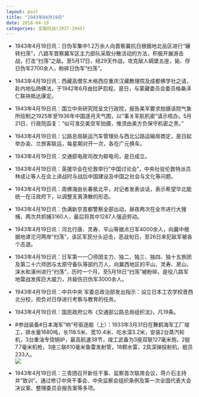 ```yaml
---
layout: post
title: "1943年04月19日"
date: 2018-04-19
categories: 全面抗战(1937-1945)
---
```


<meta name="referrer" content="no-referrer" />

- 1943年4月19日讯：日伪军集中1.2万余人向晋察冀抗日根据地北岳区进行“辗转扫荡”，八路军晋察冀军区主力部队采取分散活动的方法，积极开展游击战，打击“扫荡”之敌。至5月17日，经29天作战，攻克敌人碉堡五座，毙、俘日伪军2700余人，粉碎日伪军“扫荡”。 

- 1943年4月19日讯：西藏高僧东木格西应重庆汉藏教理院及成都佛学社之请，赴内地弘扬佛法，于1942年6月由拉萨启程，是日，与蒙藏委员会委员格桑泽仁联袂抵达康定。 

- 1943年4月19日讯：国立中央研究院呈文行政院，报告美军要求拍摄该院气象所绘制之1925年至1936年中国逐月天气图，以“事关军航机密”请示核办。5月21日，行政院函复：“似可准交美空军拍摄，惟须由美方负保守机密之责。” 

- 1943年4月19日讯：公路总局联运汽车管理处与西北公路运输局商定，是日起举办渝、兰旅客联运，每星期对开一次，各在广元换车。 

- 1943年4月19日讯：交通部电政司改为邮电司，是日成立。 

- 1943年4月19日讯：英援华会在伦敦举行“中国讨论会”，中央社驻伦敦特派员林成让等人在会上讲战时与战后中国建设及中国之社会与文化等问题。 

- 1943年4月19日讯：周佛海由长春抵北平，对记者发表谈话，表示希望华北能统一在汪政府下，以调整支离涣散的形态。 

- 1943年4月19日讯：伪满新京首都警察全部出动，昼夜两次在全市进行大搜捕，两次共抓捕3160人，最后将其中1287人强迫劳动。 

- 1943年4月19日讯：河北行唐、灵寿、平山等据点日军4000余人，向冀中根据地滹沱河两岸“扫荡”，该区军民分头迎击，恶战旬日，至26日来犯敌军被各个击退。 

- 1943年4月19日讯：日军第一一〇师团主力、独二、独三、独四、独十五旅团及第二十六师团与太原守备队等部约万人，向冀西地区的平山、灵寿、房山、涞水和涿州进行“扫荡”，历时一个月，至5月18日“扫荡”被粉碎。是役八路军地雷战发挥巨大威力，共毙伤日伪军3000余人。 

- 1943年4月19日讯：中共中央 军委总政治部发出指示：设立日本工农学校晋西北分校，担负对日俘进行考察与教育的任务。 

- 1943年4月19日讯：国民政府公布《交通部公路总局组织法》，凡19条。 

- #参战装备#日本海军“响”号驱逐舰（上）：1933年3月31日在舞鹤海军工厂竣工，排水量1680吨，长118.5米、宽10.4米、吃水深3.2米，安装2台蒸汽轮机，3台重油专烧锅炉，最高航速38节，竣工武备为3座双联127毫米炮，2挺7.7毫米机枪，3座三联610毫米鱼雷发射管，18颗水雷，2具深弹投射机，舰员233人。 <br/><img src="https://wx2.sinaimg.cn/large/aca367d8ly1fqhqid57eyj20dc0a043i.jpg" />

- 1943年4月19日讯：三青团召开新任干事、监察首次联席会议，蒋介石主持并“致训”。通过修订中央干事会、中央监察会组织条例及第一次全国代表大会决议案、整理委员会报告案等多项。 

